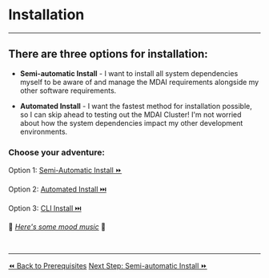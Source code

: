 # Installation
----
## There are three options for installation:

- __Semi-automatic Install__ - I want to install all system dependencies myself to be aware of and manage the MDAI requirements alongside my other software requirements.

- __Automated Install__ - I want the fastest method for installation possible, so I can skip ahead to testing out the MDAI Cluster! I'm not worried about how the system dependencies impact my other development environments.

### Choose your adventure:

Option 1: <a href="./semiautomated-install.md">Semi-Automatic Install ⏩</a>

Option 2: <a href="./automated-install.md">Automated Install ⏭️</a>

Option 3: <a href="./cli-install.md">CLI Install ⏭️</a>



🎵 *[Here's some mood music](https://youtu.be/6iuGp9gUeNk?feature=shared&t=15)* 🎵

<br />

----

  <span class="left"><a href="./prerequisites.md">⏪ Back to Prerequisites</a></span>
  <span class="right"><a href="./semiautomated-install.md">Next Step: Semi-automatic Install ⏩</a></span>
